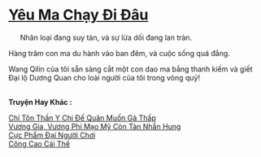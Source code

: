 <a href="https://truyentiki.com/yeu-ma-chay-di-dau.33535/" title="Yêu Ma Chạy Đi Đâu"><h1>Yêu Ma Chạy Đi Đâu</h1></a><div style="display:table"><img align="right" style="float: left; padding: 10px;" src="https://truyentiki.com/images/story/200x260/yeu-ma-chay-di-dau-1591157251.jpg" alt="">Nhân loại đang suy tàn, và sự lừa dối đang lan tràn. <p></p> Hàng trăm con ma du hành vào ban đêm, và cuộc sống quá đắng. <p></p> Wang Qilin của tôi sẵn sàng cắt một con dao ma bằng thanh kiếm và giết Đại lộ Dương Quan cho loài người của tôi trong vòng quỷ!</div><p><br><b>Truyện Hay Khác :</b></p><a href="https://truyentiki.com/chi-ton-than-y-chi-de-quan-muon-ga-thap.33534/" alt="Chí Tôn Thần Y Chi Đế Quân Muốn Gả Thấp">Chí Tôn Thần Y Chi Đế Quân Muốn Gả Thấp</a><br/><a href="https://github.com/nownovels/top500/tree/master/truyenhay/33634/" alt="Vương Gia, Vương Phi Mạo Mỹ Còn Tàn Nhẫn Hung">Vương Gia, Vương Phi Mạo Mỹ Còn Tàn Nhẫn Hung</a><br/><a href="https://www.scoop.it/topic/nownovels/p/4118793087/2020/06/01/truyen-cuc-pham-ai-nguoi-choi" alt="Cực Phẩm Đại Người Chơi">Cực Phẩm Đại Người Chơi</a><br/><a href="https://github.com/nownovels/top500/tree/master/truyenhay/33723/" alt="Công Cao Cái Thế">Công Cao Cái Thế</a><br/>